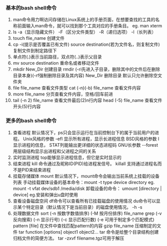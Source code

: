 ### 基本的bash shell命令
1. man命令用力啊访问存储在Linux系统上的手册页面，在想要查找的工具的名称前面输入man命令，就可以找到那个工具对应的手册条目。
	eg. man xterm
2. ls -a（显示隐藏文件） -F（区分文件类型） -R（递归选项） -l（长列表）
3. touch flie_name 创建文件
4. cp -i(提示是否覆盖已有文件) source destination(若为文件名，则复制文件) 复制文件到制定路径下
5. 单点符(.)表示当前路径，双点符(..)表示父目录
6. mv source destination 重命名或者移动文件
7. mkdir New_Dir 创建目录
   rmdir (-ri先进入子目录，删除其中的文件后在删除目录本身)(-rf强制删除目录及其内容) New_Dir 删除目录 默认只允许删除空文件夹
8. file file_name 查看文件类型
   cat (-n)(-b) file_name 查看文件内容
9. more file_name 分页查看文件内容，空格/回车前进
10. tail (-n 2) file_name 查看文件最后(2)n行内容
	head (-5) file_name 查看文件开头(5)行内容


### 更多的bash shell命令
1. 查看进程
	默认情况下，ps只会显示运行在当前控制台下的属于当前用户的进程。
	Unix风格的参数 -efl 显示所有进程，显示长进程信息
	BSD风格的参数 l 显示进程的信息， STAT列能输出更详细的状态进程码
	GNU长参数 --forest 用层级结构显示出进程和父进程之间的关系
2. 实时监测进程
	top能够显示进程信息，但它是实时显示的
3. 结束进程
	kill 命令通过及昵称ID(PID)给进程发信号。
	killall 支持通过进程名而不是PID来结束进程
4. 挂载存储媒体
	mount 默认情况下，mount命令会输出当前系统上挂载的设备列表
	手动挂载媒体设备的基本命令：mount -t type device directory eg. mount -t vfat dev/sdb1 /media/disk
	卸载设备的命令： umount [directory | device]  eg.安装和弹出u盘时使用
5. 查看设备磁盘空间
	df命令可以查看所有已挂载磁盘的使用情况
	du命令可以显示某个特定目录（默认情况下是当前目录）的磁盘使用情况。 -h -s
6. 处理数据文件
	sort (-n 按数字数值排序) (-M 按月份排序) file_name
	grep (-v 反向搜索) (-n 显示行号) (-c 显示匹配行数) (-e 可用于制定多个匹配模式) pattern [file] 在文件中查找匹配pattern的内容
	gzip file_name 压缩制定的文件
	tar function [options] object1 object2... tar 命令是给整个目录结构创建归档文件的简便方法。 tar -zxvf filename.tgz可用于解压